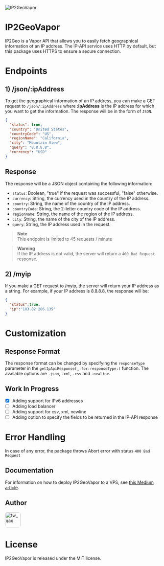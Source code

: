 ![IP2GeoVapor](https://vishwaiosdev.github.io/global-images/ip2geovapor-india.png)

# IP2GeoVapor

IP2Geo is a Vapor API that allows you to easily fetch geographical information of an IP address. The IP-API service uses HTTP by default, but this package uses HTTPS to ensure a secure connection.

# Endpoints

## 1) /json/:ipAddress

To get the geographical information of an IP address, you can make a GET request to `/json/:ipAddress` where **:ipAddress** is the IP address for which you want to get the information. The response will be in the form of `JSON`.

```json
{
  "status": true,
  "country": "United States",
  "countryCode": "US",
  "regionName": "California",
  "city": "Mountain View",
  "query": "8.8.8.8",
  "currency": "USD"
}
```

## Response

The response will be a JSON object containing the following information:

- `status`: Boolean, "true" if the request was successful, "false" otherwise.
- `currency`: String, the currency used in the country of the IP address.
- `country`: String, the name of the country of the IP address.
- `countryCode`: String, the 2-letter country code of the IP address.
- `regionName`: String, the name of the region of the IP address.
- `city`: String, the name of the city of the IP address.
- `query`: String, the IP address used in the request.

> **Note**\
> This endpoint is limited to 45 requests / minute

> **Warning**\
> If the IP address is not valid, the server will return a `400 Bad Request` response.

## 2) /myip

If you make a GET request to /myip, the server will return your IP address as a string. For example, if your IP address is 8.8.8.8, the response will be:

```json
{
  "status":true,
  "ip":"183.82.206.135"
}
```

# Customization

## Response Format

The response format can be changed by specifying the `responseType` parameter in the `getIpApiResponse(_:for:responseType:)` function. The available options are `.json`, `.xml`, `.csv` and `.newline`.

## Work In Progress

- [X] Adding support for IPv6 addresses
- [ ] Adding load balancer
- [ ] Adding support for csv, xml, newline
- [ ] Adding option to specify the fields to be returned in the IP-API response

# Error Handling

In case of any error, the package throws Abort error with status `400 Bad Request`

## Documentation

For information on how to deploy IP2GeoVapor to a VPS, see [this Medium article](https://medium.com/@vishwaisodev/easily-deploy-your-vapor-4-api-to-a-vps-with-these-simple-steps-9ceeb4432f84).

## Author

<a href="https://github.com/VishwaiOSDev" title="VishwaiOSDev">
  <img src="https://avatars.githubusercontent.com/u/71421776?v=4" style="border-radius: 12%;" width="50;" alt="fw_qaq"/>
</a>

# License

IP2GeoVapor is released under the MIT license.
